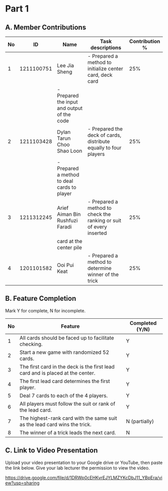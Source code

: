# Part 1

## A. Member Contributions

No | ID         | Name                              | Task descriptions                                                            | Contribution %
-- | ---------- | --------------------------------- | ---------------------------------------------------------------------------- | --------------
1  | 1211100751 | Lee Jia Sheng                     | - Prepared a method to initialize center card, deck card                     |       25%
   |            |                                   | - Prepared the input and output of the code                                  |
2  | 1211103428 | Dylan Tarun Choo Shao Loon        | - Prepared the deck of cards, distribute equally to four players             |       25%
   |            |                                   | - Prepared a method to deal cards to player                                  |
3  | 1211312245 | Arief Aiman Bin Rushfuzi Faradi   | - Prepared a method to check the ranking or suit of every inserted           |       25%
   |            |                                   |   card at the center pile                                                    |
4  | 1201101582 | Ooi Pui Keat                      | - Prepared a method to determine winner of the trick                         |       25%


## B. Feature Completion

Mark Y for complete, N for incomplete.

No | Feature                                                                         | Completed (Y/N)
-- | ------------------------------------------------------------------------------- | ---------------
1  | All cards should be faced up to facilitate checking.                            |        Y
2  | Start a new game with randomized 52 cards.                                      |        Y
3  | The first card in the deck is the first lead card and is placed at the center.  |        Y
4  | The first lead card determines the first player.                                |        Y
5  | Deal 7 cards to each of the 4 players.                                          |        Y
6  | All players must follow the suit or rank of the lead card.                      |        Y
7  | The highest-rank card with the same suit as the lead card wins the trick.       |        N (partially)
8  | The winner of a trick leads the next card.                                      |        N


## C. Link to Video Presentation

Upload your video presentation to your Google drive or YouTube, then paste the link below. Give your lab lecturer the permission to view the video.

https://drive.google.com/file/d/1DRWp0cEHKvrEJYLMZYKcDbJ11_YBpEra/view?usp=sharing


